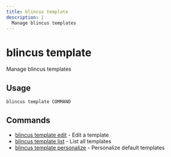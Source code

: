 ```yaml
---
title: blincus template
description: | 
  Manage blincus templates
---
```


# blincus template

Manage blincus templates

## Usage

```bash
blincus template COMMAND
```

## Commands

- [blincus template edit](/cli/template/edit) - Edit a template
- [blincus template list](/cli/template/list) - List all templates
- [blincus template personalize](/cli/template/personalize) - Personalize default templates


